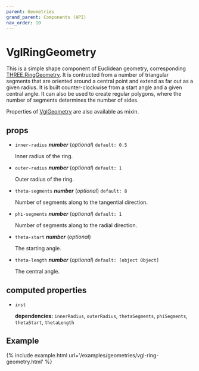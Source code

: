 ```yaml
---
parent: Geometries
grand_parent: Components (API)
nav_order: 10
---
```

# VglRingGeometry

This is a simple shape component of Euclidean geometry,
corresponding [THREE.RingGeometry](https://threejs.org/docs/index.html#api/geometries/RingGeometry).
It is contructed from a number of triangular segments that are oriented around a central point
and extend as far out as a given radius.
It is built counter-clockwise from a start angle and a given central angle.
It can also be used to create regular polygons,
where the number of segments determines the number of sides.

Properties of [VglGeometry](../core/vgl-geometry) are also available as mixin. 

## props 

- `inner-radius` ***number*** (*optional*) `default: 0.5` 

  Inner radius of the ring. 

- `outer-radius` ***number*** (*optional*) `default: 1` 

  Outer radius of the ring. 

- `theta-segments` ***number*** (*optional*) `default: 8` 

  Number of segments along to the tangential direction. 

- `phi-segments` ***number*** (*optional*) `default: 1` 

  Number of segments along to the radial direction. 

- `theta-start` ***number*** (*optional*) 

  The starting angle. 

- `theta-length` ***number*** (*optional*) `default: [object Object]` 

  The central angle. 

## computed properties 

- `inst` 

   **dependencies:** `innerRadius`, `outerRadius`, `thetaSegments`, `phiSegments`, `thetaStart`, `thetaLength` 



## Example

{% include example.html url='/examples/geometries/vgl-ring-geometry.html' %}

